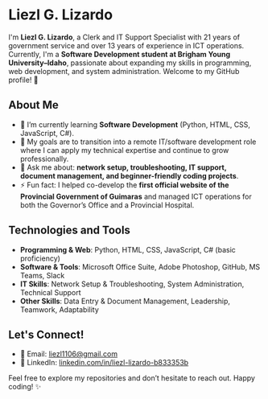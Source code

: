 # Liezl G. Lizardo 

I'm **Liezl G. Lizardo**, a Clerk and IT Support Specialist with 21 years of government service and over 13 years of experience in ICT operations. Currently, I'm a **Software Development student at Brigham Young University–Idaho**, passionate about expanding my skills in programming, web development, and system administration. Welcome to my GitHub profile! 🚀  

## About Me  
- 🌱 I’m currently learning **Software Development** (Python, HTML, CSS, JavaScript, C#).  
- 🎯 My goals are to transition into a remote IT/software development role where I can apply my technical expertise and continue to grow professionally.  
- 💬 Ask me about: **network setup, troubleshooting, IT support, document management, and beginner-friendly coding projects**.  
- ⚡ Fun fact: I helped co-develop the **first official website of the Provincial Government of Guimaras** and managed ICT operations for both the Governor’s Office and a Provincial Hospital.  

## Technologies and Tools  
- **Programming & Web**: Python, HTML, CSS, JavaScript, C# (basic proficiency)  
- **Software & Tools**: Microsoft Office Suite, Adobe Photoshop, GitHub, MS Teams, Slack  
- **IT Skills**: Network Setup & Troubleshooting, System Administration, Technical Support  
- **Other Skills**: Data Entry & Document Management, Leadership, Teamwork, Adaptability  

## Let's Connect!  

- 📧 Email: [liezl1106@gmail.com](mailto:liezl1106@gmail.com)  
- 💼 LinkedIn: [linkedin.com/in/liezl-lizardo-b833353b](https://www.linkedin.com/in/liezl-lizardo-b833353b)  

Feel free to explore my repositories and don’t hesitate to reach out. Happy coding! ✨  
